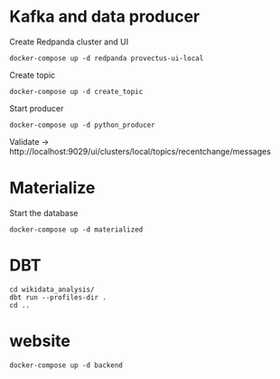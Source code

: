 # Kafka and data producer

Create Redpanda cluster and UI

```shell
docker-compose up -d redpanda provectus-ui-local
```

Create topic
```shell
docker-compose up -d create_topic
```

Start producer

```shell
docker-compose up -d python_producer
```

Validate -> http://localhost:9029/ui/clusters/local/topics/recentchange/messages


# Materialize

Start the database

```shell
docker-compose up -d materialized
```

# DBT

```shell
cd wikidata_analysis/
dbt run --profiles-dir .
cd ..
```


# website

```shell
docker-compose up -d backend
```

